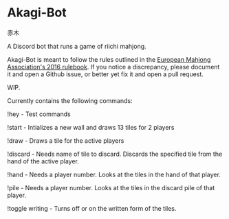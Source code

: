 # Akagi-Bot
赤木

A Discord bot that runs a game of riichi mahjong.

Akagi-Bot is meant to follow the rules outlined in the [European Mahjong Association's 2016 rulebook](http://mahjong-europe.org/portal/images/docs/Riichi-rules-2016-EN.pdf).  If you notice a discrepancy, please document it and open a Github issue, or better yet fix it and open a pull request.  

WIP.

Currently contains the following commands:

!hey - Test commands

!start - Intializes a new wall and draws 13 tiles for 2 players

!draw - Draws a tile for the active players

!discard - Needs name of tile to discard.  Discards the specified tile from the hand of the active player.

!hand - Needs a player number.  Looks at the tiles in the hand of that player.

!pile - Needs a player number.  Looks at the tiles in the discard pile of that player.

!toggle writing - Turns off or on the written form of the tiles.
